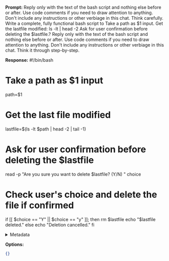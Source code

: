 **Prompt:**
Reply only with the text of the bash script and nothing else before or after. Use code comments if you need to draw attention to anything. Don't include any instructions or other verbiage in this chat.
Think carefully. Write a complete, fully functional bash script to Take a path as $1 input. 
Get the lastfile modified: ls -lt | head -2 
Ask for user confirmation before deleting the $lastfile.?
Reply only with the text of the bash script and nothing else before or after. Use code comments if you need to draw attention to anything. Don't include any instructions or other verbiage in this chat.
Think it through step-by-step.

**Response:**
#!/bin/bash

# Take a path as $1 input
path=$1

# Get the last file modified
lastfile=$(ls -lt $path | head -2 | tail -1)

# Ask for user confirmation before deleting the $lastfile
read -p "Are you sure you want to delete $lastfile? (Y/N) " choice

# Check user's choice and delete the file if confirmed
if [[ $choice == "Y" || $choice == "y" ]]; then
    rm $lastfile
    echo "$lastfile deleted."
else
    echo "Deletion cancelled."
fi

<details><summary>Metadata</summary>

- Duration: 5825 ms
- Datetime: 2023-07-14T12:55:44.772356
- Model: gpt-3.5-turbo-0613

</details>

**Options:**
```json
{}
```

